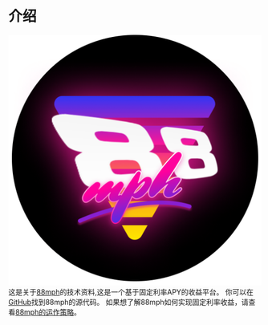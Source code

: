 # 介绍

<span style="display:block;text-align:center">![88mph-logo](img/88mph-logo-dark.png)</span>
这是关于[88mph](https://88mph.app)的技术资料,这是一个基于固定利率APY的收益平台。
你可以在[GitHub](https://github.com/88mphapp)找到88mph的源代码。
如果想了解88mph如何实现固定利率收益，请查看[88mph的运作策略](howitworks.md)。
